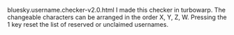 bluesky.username.checker-v2.0.html
I made this checker in turbowarp.
The changeable characters can be arranged in the order X, Y, Z, W.
Pressing the 1 key reset the list of reserved or unclaimed usernames.

